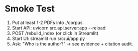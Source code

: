 # Smoke Test
1) Put at least 1-2 PDFs into ./corpus
2) Start API: uvicorn src.api.server:app --reload
3) POST /rebuild_index  (or click in Streamlit)
4) Start UI: streamlit run src/ui/app.py
5) Ask: "Who is the author?" → see evidence + citation audit.

